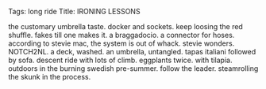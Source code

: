 Tags: long ride
Title: IRONING LESSONS
  
the customary umbrella taste. docker and sockets. keep loosing the red shuffle. fakes till one makes it. a braggadocio. a connector for hoses. according to stevie mac, the system is out of whack. stevie wonders. NOTCH2NL.  a deck, washed. an umbrella, untangled. tapas italiani followed by sofa. descent ride with lots of climb. eggplants twice. with tilapia. outdoors in the burning swedish pre-summer. follow the leader. steamrolling the skunk in the process.